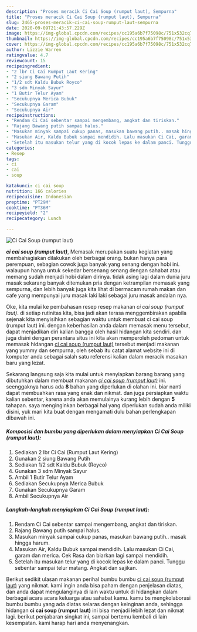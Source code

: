 ```yaml
---
description: "Proses meracik Ci Cai Soup (rumput laut), Sempurna"
title: "Proses meracik Ci Cai Soup (rumput laut), Sempurna"
slug: 2465-proses-meracik-ci-cai-soup-rumput-laut-sempurna
date: 2020-09-09T21:43:57.229Z
image: https://img-global.cpcdn.com/recipes/cc195a6b7f75098c/751x532cq70/ci-cai-soup-rumput-laut-foto-resep-utama.jpg
thumbnail: https://img-global.cpcdn.com/recipes/cc195a6b7f75098c/751x532cq70/ci-cai-soup-rumput-laut-foto-resep-utama.jpg
cover: https://img-global.cpcdn.com/recipes/cc195a6b7f75098c/751x532cq70/ci-cai-soup-rumput-laut-foto-resep-utama.jpg
author: Lizzie Warren
ratingvalue: 4.7
reviewcount: 15
recipeingredient:
- "2 lbr Ci Cai Rumput Laut Kering"
- "2 siung Bawang Putih"
- "1/2 sdt Kaldu Bubuk Royco"
- "3 sdm Minyak Sayur"
- "1 Butir Telur Ayam"
- "Secukupnya Merica Bubuk"
- "Secukupnya Garam"
- "Secukupnya Air"
recipeinstructions:
- "Rendam Ci Cai sebentar sampai mengembang, angkat dan tiriskan."
- "Rajang Bawang putih sampai halus."
- "Masukan minyak sampai cukup panas, masukan bawang putih.. masak hingga harum."
- "Masukan Air, Kaldu Bubuk sampai mendidih. Lalu masukan Ci Cai, garam dan merica. Cek Rasa dan biarkan lagi sampai mendidih."
- "Setelah itu masukan telur yang di kocok lepas ke dalam panci. Tunggu sebentar sampai telur matang. Angkat dan sajikan."
categories:
- Resep
tags:
- ci
- cai
- soup

katakunci: ci cai soup 
nutrition: 166 calories
recipecuisine: Indonesian
preptime: "PT29M"
cooktime: "PT36M"
recipeyield: "2"
recipecategory: Lunch

---
```



![Ci Cai Soup (rumput laut)](https://img-global.cpcdn.com/recipes/cc195a6b7f75098c/751x532cq70/ci-cai-soup-rumput-laut-foto-resep-utama.jpg)

<b><i>ci cai soup (rumput laut)</i></b>, Memasak merupakan suatu kegiatan yang membahagiakan dilakukan oleh berbagai orang. bukan hanya para perempuan, sebagian cowok juga banyak yang senang dengan hobi ini. walaupun hanya untuk sekedar bersenang senang dengan sahabat atau memang sudah menjadi hobi dalam dirinya. tidak asing lagi dalam dunia juru masak sekarang banyak ditemukan pria dengan ketrampilan memasak yang sempurna, dan lebih banyak juga kita lihat di bermacam rumah makan dan cafe yang mempunyai juru masak laki laki sebagai juru masak andalan nya.

Oke, kita mulai ke pembahasan resep resep makanan <i>ci cai soup (rumput laut)</i>. di setiap rutinitas kita, bisa jadi akan terasa menggembirakan apabila sejenak kita menyisihkan sebagian waktu untuk membuat ci cai soup (rumput laut) ini. dengan keberhasilan anda dalam memasak menu tersebut, dapat menjadikan diri kalian bangga oleh hasil hidangan kita sendiri. dan juga disini dengan perantara situs ini kita akan memperoleh pedoman untuk memasak hidangan <u>ci cai soup (rumput laut)</u> tersebut menjadi makanan yang yummy dan sempurna, oleh sebab itu catat alamat website ini di komputer anda sebagai salah satu referensi kalian dalam meracik masakan baru yang lezat.




Sekarang langsung saja kita mulai untuk menyiapkan barang barang yang dibutuhkan dalam membuat makanan <u><i>ci cai soup (rumput laut)</i></u> ini. seenggaknya harus ada <b>8</b> bahan yang diperlukan di olahan ini. biar nanti dapat membuahkan rasa yang enak dan nikmat. dan juga persiapkan waktu kalian sebentar, karena anda akan memulainya kurang lebih dengan <b>5</b> tahapan. saya menginginkan berbagai hal yang diperlukan sudah anda miliki disini, yuk mari kita buat dengan mengamati dulu bahan perlengkapan dibawah ini.

<!--inarticleads1-->

##### Komposisi dan bumbu yang diperlukan dalam menyiapkan Ci Cai Soup (rumput laut):

1. Sediakan 2 lbr Ci Cai (Rumput Laut Kering)
1. Gunakan 2 siung Bawang Putih
1. Sediakan 1/2 sdt Kaldu Bubuk (Royco)
1. Gunakan 3 sdm Minyak Sayur
1. Ambil 1 Butir Telur Ayam
1. Sediakan Secukupnya Merica Bubuk
1. Gunakan Secukupnya Garam
1. Ambil Secukupnya Air




<!--inarticleads2-->

##### Langkah-langkah menyiapkan Ci Cai Soup (rumput laut):

1. Rendam Ci Cai sebentar sampai mengembang, angkat dan tiriskan.
1. Rajang Bawang putih sampai halus.
1. Masukan minyak sampai cukup panas, masukan bawang putih.. masak hingga harum.
1. Masukan Air, Kaldu Bubuk sampai mendidih. Lalu masukan Ci Cai, garam dan merica. Cek Rasa dan biarkan lagi sampai mendidih.
1. Setelah itu masukan telur yang di kocok lepas ke dalam panci. Tunggu sebentar sampai telur matang. Angkat dan sajikan.




Berikut sedikit ulasan makanan perihal bumbu bumbu <u>ci cai soup (rumput laut)</u> yang nikmat. kami ingin anda bisa paham dengan penjelasan diatas, dan anda dapat mengulanginya di lain waktu untuk di hidangkan dalam berbagai acara acara keluarga atau sahabat kamu. kamu bs mengkolaborasi bumbu bumbu yang ada diatas selaras dengan keinginan anda, sehingga hidangan <b>ci cai soup (rumput laut)</b> ini bisa menjadi lebih lezat dan nikmat lagi. berikut penjabaran singkat ini, sampai bertemu kembali di lain kesempatan. kami harap hari anda menyenangkan.
